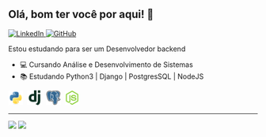 ## Olá, bom ter você por aqui! 👾

<div id="shields">
  <a href = "https://www.linkedin.com/in/henrique-stocco-machado-a80255245">
    <img src="https://img.shields.io/badge/LinkedIn-blue?style=for-the-badge&logo=linkedin&logoColor=white" alt="LinkedIn"/>
  </a>
   <a href = "https://github.com/HenriqueStocco">
    <img src="https://img.shields.io/badge/github-%23121011.svg?style=for-the-badge&logo=github&logoColor=white" alt="GitHub"/>
  </a>
</div>

Estou estudando para ser um Desenvolvedor backend
- 💻 Cursando Análise e Desenvolvimento de Sistemas
- 📚 Estudando Python3 | Django | PostgresSQL | NodeJS

<div id="icons">
    <img src="https://raw.githubusercontent.com/devicons/devicon/master/icons/python/python-original.svg" title="Python3" alt="Python" width="30" height="30"/>&nbsp;
    <img src="https://raw.githubusercontent.com/devicons/devicon/master/icons/django/django-plain.svg" title="Django" alt="Django" width="30" height="30"/>&nbsp;
    <img src="https://raw.githubusercontent.com/devicons/devicon/master/icons/postgresql/postgresql-original.svg" title="PostgresSQL" alt="Postgres" width="30" height="30"/>&nbsp;
    <img src="https://raw.githubusercontent.com/devicons/devicon/master/icons/nodejs/nodejs-plain.svg" title="NodeJS" alt="Node" width="30" height="30"/>&nbsp;
</div>

___

<div align = "left">
<img height = "180em" src="https://github-readme-stats.vercel.app/api/top-langs/?username=HenriqueStocco&show_icons=true&theme=radical&count_private=true"/>
<img height = "180em" src="https://github-readme-stats.vercel.app/api?username=HenriqueStocco&show_icons=true&show_icons=true&theme=radical&count_private=true" />
</div>
